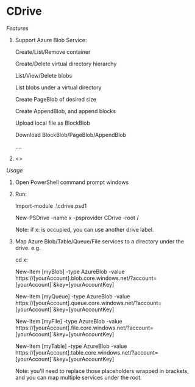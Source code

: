 # CDrive

*Features*

1. Support Azure Blob Service:

   Create/List/Remove container

   Create/Delete virtual directory hierarchy
   
   List/View/Delete blobs
   
   List blobs under a virtual directory
   
   Create PageBlob of desired size
   
   Create AppendBlob, and append blocks
   
   Upload local file as BlockBlob
   
   Download BlockBlob/PageBlob/AppendBlob
   
   ....
   
2. <<TBD>>

*Usage*

1. Open PowerShell command  prompt windows

2. Run:  

   Import-module .\cdrive.psd1
   
   New-PSDrive -name x -psprovider CDrive -root /
   
   Note: if x: is occupied, you can use another drive label.
   
3. Map Azure Blob/Table/Queue/File services to a directory under the drive. e.g.

   cd x:
   
   New-Item [myBlob] -type AzureBlob -value https://[yourAccount].blob.core.windows.net/?account=[yourAccount]`&key=[yourAccountKey]
   
   New-Item [myQueue] -type AzureBlob -value https://[yourAccount].queue.core.windows.net/?account=[yourAccount]`&key=[yourAccountKey]
   
   New-Item [myFile] -type AzureBlob -value https://[yourAccount].file.core.windows.net/?account=[yourAccount]`&key=[yourAccountKey]
   
   New-Item [myTable] -type AzureBlob -value https://[yourAccount].table.core.windows.net/?account=[yourAccount]`&key=[yourAccountKey]
   
   Note: you'll need to replace those placeholders wrapped in brackets, and you can map multiple services under the root.
